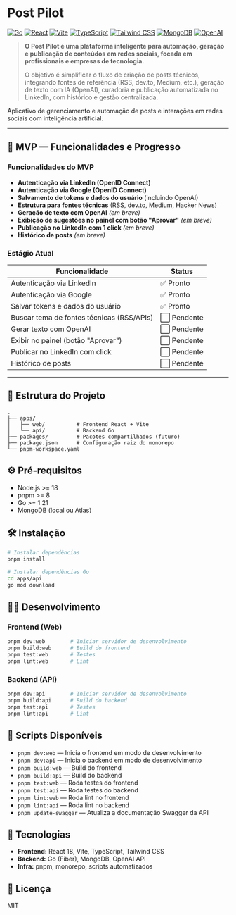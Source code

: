 # Post Pilot

[![Go](<https://img.shields.io/badge/Backend-Go%20(Fiber)-00ADD8?logo=go&logoColor=white>)](https://go.dev/)
[![React](https://img.shields.io/badge/Frontend-React%2018-61DAFB?logo=react&logoColor=white)](https://react.dev/)
[![Vite](https://img.shields.io/badge/Build-Vite-646CFF?logo=vite&logoColor=white)](https://vitejs.dev/)
[![TypeScript](https://img.shields.io/badge/TypeScript-5+-3178C6?logo=typescript&logoColor=white)](https://www.typescriptlang.org/)
[![Tailwind CSS](https://img.shields.io/badge/Estilo-Tailwind%20CSS-38BDF8?logo=tailwindcss&logoColor=white)](https://tailwindcss.com/)
[![MongoDB](https://img.shields.io/badge/DB-MongoDB-47A248?logo=mongodb&logoColor=white)](https://www.mongodb.com/)
[![OpenAI](https://img.shields.io/badge/IA-OpenAI-412991?logo=openai&logoColor=white)](https://openai.com/)

> **O Post Pilot é uma plataforma inteligente para automação, geração e publicação de conteúdos em redes sociais, focada em profissionais e empresas de tecnologia.**
>
> O objetivo é simplificar o fluxo de criação de posts técnicos, integrando fontes de referência (RSS, dev.to, Medium, etc.), geração de texto com IA (OpenAI), curadoria e publicação automatizada no LinkedIn, com histórico e gestão centralizada.

Aplicativo de gerenciamento e automação de posts e interações em redes sociais com inteligência artificial.

---

## 🚀 MVP — Funcionalidades e Progresso

### Funcionalidades do MVP

- **Autenticação via LinkedIn (OpenID Connect)**
- **Autenticação via Google (OpenID Connect)**
- **Salvamento de tokens e dados do usuário** (incluindo OpenAI)
- **Estrutura para fontes técnicas** (RSS, dev.to, Medium, Hacker News)
- **Geração de texto com OpenAI** _(em breve)_
- **Exibição de sugestões no painel com botão "Aprovar"** _(em breve)_
- **Publicação no LinkedIn com 1 click** _(em breve)_
- **Histórico de posts** _(em breve)_

### Estágio Atual

| Funcionalidade                            | Status      |
| ----------------------------------------- | ----------- |
| Autenticação via LinkedIn                 | ✅ Pronto   |
| Autenticação via Google                   | ✅ Pronto   |
| Salvar tokens e dados do usuário          | ✅ Pronto   |
| Buscar tema de fontes técnicas (RSS/APIs) | ⬜ Pendente |
| Gerar texto com OpenAI                    | ⬜ Pendente |
| Exibir no painel (botão "Aprovar")        | ⬜ Pendente |
| Publicar no LinkedIn com click            | ⬜ Pendente |
| Histórico de posts                        | ⬜ Pendente |

---

## 📁 Estrutura do Projeto

```text
.
├── apps/
│   ├── web/          # Frontend React + Vite
│   └── api/          # Backend Go
├── packages/         # Pacotes compartilhados (futuro)
├── package.json      # Configuração raiz do monorepo
└── pnpm-workspace.yaml
```

## ⚙️ Pré-requisitos

- Node.js >= 18
- pnpm >= 8
- Go >= 1.21
- MongoDB (local ou Atlas)

## 🛠️ Instalação

```bash
# Instalar dependências
pnpm install

# Instalar dependências Go
cd apps/api
go mod download
```

## 👨‍💻 Desenvolvimento

### Frontend (Web)

```bash
pnpm dev:web        # Iniciar servidor de desenvolvimento
pnpm build:web      # Build do frontend
pnpm test:web       # Testes
pnpm lint:web       # Lint
```

### Backend (API)

```bash
pnpm dev:api        # Iniciar servidor de desenvolvimento
pnpm build:api      # Build do backend
pnpm test:api       # Testes
pnpm lint:api       # Lint
```

## 📜 Scripts Disponíveis

- `pnpm dev:web` — Inicia o frontend em modo de desenvolvimento
- `pnpm dev:api` — Inicia o backend em modo de desenvolvimento
- `pnpm build:web` — Build do frontend
- `pnpm build:api` — Build do backend
- `pnpm test:web` — Roda testes do frontend
- `pnpm test:api` — Roda testes do backend
- `pnpm lint:web` — Roda lint no frontend
- `pnpm lint:api` — Roda lint no backend
- `pnpm update-swagger` — Atualiza a documentação Swagger da API

## 🧰 Tecnologias

- **Frontend:** React 18, Vite, TypeScript, Tailwind CSS
- **Backend:** Go (Fiber), MongoDB, OpenAI API
- **Infra:** pnpm, monorepo, scripts automatizados

## 📄 Licença

MIT
